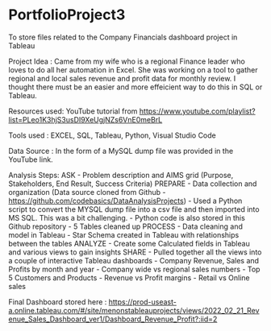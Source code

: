 # PortfolioProject3
To store files related to the Company Financials dashboard project in Tableau

Project Idea :  Came from my wife who is a regional Finance leader who loves to do all her automation in Excel. She was working on a tool to gather regional and local sales revenue and profit data for monthly review. I thought there must be an easier and more effeicient way to do this in SQL or Tableau.

Resources used:  YouTube tutorial from https://www.youtube.com/playlist?list=PLeo1K3hjS3usDI9XeUgjNZs6VnE0meBrL

Tools used : EXCEL, SQL, Tableau, Python, Visual Studio Code

Data Source : In the form of a MySQL dump file was provided in the YouTube link.

Analysis Steps:
  ASK  - Problem description and AIMS grid (Purpose, Stakeholders, End Result, Success Criteria)
  PREPARE - Data collection and organization (Data source cloned from Github - https://github.com/codebasics/DataAnalysisProjects)
          - Used a Python script to convert the MYSQL dump file into a csv file and then imported into MS SQL. This was a bit challenging.
          - Python code is also stored in this Github repository
          - 5 Tables cleaned up
  PROCESS - Data cleaning and model in Tableau
          - Star Schema created in Tableau with relationships between the tables
  ANALYZE - Create some Calculated fields in Tableau and various views to gain insights
  SHARE   - Pulled together all the views into a couple of interactive Tableau dashboards
          - Company Revenue, Sales and Profits by month and year
          - Company wide vs regional sales numbers
          - Top 5 Customers and Products
          - Revenue vs Profit margins
          - Retail vs Online sales
          
          
Final Dashboard stored here : 
https://prod-useast-a.online.tableau.com/#/site/menonstableauprojects/views/2022_02_21_Revenue_Sales_Dashboard_ver1/Dashboard_Revenue_Profit?:iid=2
